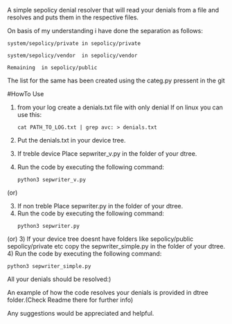 A simple sepolicy denial resolver that will read your denials from a file and resolves and puts them in the respective files.

On basis of my understanding i have done the separation as follows:

	system/sepolicy/private in sepolicy/private

	system/sepolicy/vendor  in sepolicy/vendor

	Remaining  in sepolicy/public

The list for the same has been created using the categ.py pressent in the git

#HowTo Use
1) from your log create a denials.txt file with only denial
   If on linux you can use this:
   
   ```
   cat PATH_TO_LOG.txt | grep avc: > denials.txt
   ```
2) Put the denials.txt in your device tree.
3) If treble device Place sepwriter_v.py in the folder of your dtree.
4) Run the code by executing the following command:
   ```
   python3 sepwriter_v.py
   ```

(or)

3) If non treble Place sepwriter.py in the folder of your dtree.
4) Run the code by executing the following command:
   ```
   python3 sepwriter.py
   ```

(or)
3) If your device tree doesnt have folders like sepolicy/public sepolicy/private etc copy the sepwriter_simple.py in the folder of your dtree.
4) Run the code by executing the following command:
   ```
   python3 sepwriter_simple.py
   ```
All your denials should be resolved:)

An example of how the code resolves your denials is provided in dtree folder.(Check Readme there for further info)

Any suggestions would be appreciated and helpful.
